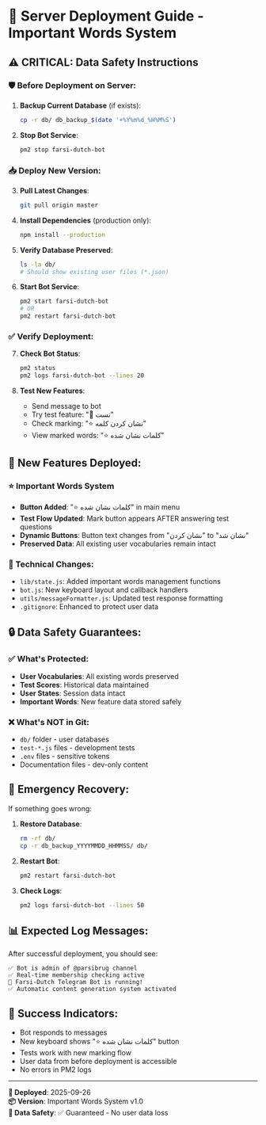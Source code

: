 # 🚀 Server Deployment Guide - Important Words System

## ⚠️ CRITICAL: Data Safety Instructions

### 🛡️ Before Deployment on Server:

1. **Backup Current Database** (if exists):
   ```bash
   cp -r db/ db_backup_$(date '+%Y%m%d_%H%M%S')
   ```

2. **Stop Bot Service**:
   ```bash
   pm2 stop farsi-dutch-bot
   ```

### 📥 Deploy New Version:

3. **Pull Latest Changes**:
   ```bash
   git pull origin master
   ```

4. **Install Dependencies** (production only):
   ```bash
   npm install --production
   ```

5. **Verify Database Preserved**:
   ```bash
   ls -la db/
   # Should show existing user files (*.json)
   ```

6. **Start Bot Service**:
   ```bash
   pm2 start farsi-dutch-bot
   # OR
   pm2 restart farsi-dutch-bot
   ```

### ✅ Verify Deployment:

7. **Check Bot Status**:
   ```bash
   pm2 status
   pm2 logs farsi-dutch-bot --lines 20
   ```

8. **Test New Features**:
   - Send message to bot
   - Try test feature: "📝 تست"
   - Check marking: "⭐ نشان کردن کلمه"
   - View marked words: "⭐ کلمات نشان شده"

## 🎯 New Features Deployed:

### ⭐ Important Words System
- **Button Added**: "⭐ کلمات نشان شده" in main menu
- **Test Flow Updated**: Mark button appears AFTER answering test questions
- **Dynamic Buttons**: Button text changes from "نشان کردن" to "نشان شد"
- **Preserved Data**: All existing user vocabularies remain intact

### 🔄 Technical Changes:
- `lib/state.js`: Added important words management functions
- `bot.js`: New keyboard layout and callback handlers  
- `utils/messageFormatter.js`: Updated test response formatting
- `.gitignore`: Enhanced to protect user data

## 🔒 Data Safety Guarantees:

### ✅ What's Protected:
- **User Vocabularies**: All existing words preserved
- **Test Scores**: Historical data maintained
- **User States**: Session data intact
- **Important Words**: New feature data stored safely

### ❌ What's NOT in Git:
- `db/` folder - user databases
- `test-*.js` files - development tests
- `.env` files - sensitive tokens
- Documentation files - dev-only content

## 🚨 Emergency Recovery:

If something goes wrong:

1. **Restore Database**:
   ```bash
   rm -rf db/
   cp -r db_backup_YYYYMMDD_HHMMSS/ db/
   ```

2. **Restart Bot**:
   ```bash
   pm2 restart farsi-dutch-bot
   ```

3. **Check Logs**:
   ```bash
   pm2 logs farsi-dutch-bot --lines 50
   ```

## 📊 Expected Log Messages:

After successful deployment, you should see:
```
✅ Bot is admin of @parsibrug channel
✅ Real-time membership checking active  
🚀 Farsi-Dutch Telegram Bot is running!
✅ Automatic content generation system activated
```

## 🎉 Success Indicators:

- Bot responds to messages
- New keyboard shows "⭐ کلمات نشان شده" button
- Tests work with new marking flow
- User data from before deployment is accessible
- No errors in PM2 logs

---

**📅 Deployed**: 2025-09-26  
**📦 Version**: Important Words System v1.0  
**🔐 Data Safety**: ✅ Guaranteed - No user data loss